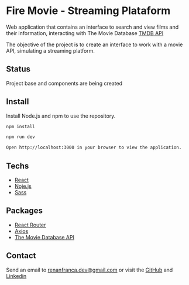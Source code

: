 
# Fire Movie - Streaming Plataform

Web application that contains an interface to search and view films and their information, interacting with The Movie Database [TMDB API](https://developer.themoviedb.org/docs)

The objective of the project is to create an interface to work with a movie API, simulating a streaming platform.

## Status

Project base and components are being created


## Install

Install Node.js and npm to use the repository.

```bash
npm install

npm run dev

Open http://localhost:3000 in your browser to view the application.
```
    
## Techs

- [React](https://reactjs.org/)
- [Noje.js](https://nodejs.org/en)
- [Sass](https://sass-lang.com/)

## Packages

- [React Router](https://reactrouter.com/en/main)
- [Axios](https://axios-http.com/ptbr/docs/intro)
- [The Movie Database API](https://www.themoviedb.org/documentation/api)

## Contact

Send an email to renanfranca.dev@gmail.com or visit the [GitHub](https://github.com/RenanFrancaDev) and [Linkedin](https://www.linkedin.com/in/renan-franca/)